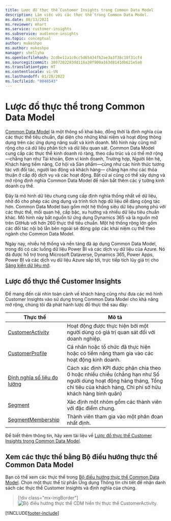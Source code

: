 ```yaml
---
title: Lược đồ thực thể Customer Insights trong Common Data Model
description: Làm việc với các thực thể trong Common Data Model.
ms.date: 08/13/2021
ms.reviewer: mhart
ms.service: customer-insights
ms.subservice: audience-insights
ms.topic: conceptual
author: mukeshpo
ms.author: mukeshpo
manager: shellyha
ms.openlocfilehash: 2cdbe11a1c0cc5d65434fb2ae3a3f38c18f31cf4
ms.sourcegitcommit: 3807202283dd116a30f900a163d8141db621e5a8
ms.translationtype: HT
ms.contentlocale: vi-VN
ms.lasthandoff: 01/28/2022
ms.locfileid: "8046543"
---
```

# <a name="entity-schemas-in-common-data-model"></a>Lược đồ thực thể trong Common Data Model



[Common Data Model](/common-data-model/) là một thông số khai báo, đồng thời là định nghĩa của các thực thể tiêu chuẩn, đại diện cho những khái niệm và hoạt động thông dụng trên các ứng dụng năng suất và kinh doanh. Mô hình này cũng mở rộng cho cả dữ liệu phân tích và dữ liệu quan sát. Common Data Model cung cấp các thực thể kinh doanh rõ ràng, theo cấu trúc và có thể mở rộng—chẳng hạn như Tài khoản, Đơn vị kinh doanh, Trường hợp, Người liên hệ, Khách hàng tiềm năng, Cơ hội và Sản phẩm—cũng như các hình thức tương tác với đối tác, người lao động và khách hàng— chẳng hạn như các thỏa thuận ở cấp độ dịch vụ và các hoạt động. Bất cứ ai cũng có thể xây dựng và mở rộng định nghĩa Common Data Model để nắm bắt thêm các ý tưởng kinh doanh cụ thể.

Đây là mô hình dữ liệu chung cung cấp định nghĩa thống nhất về dữ liệu, nhờ đó cho phép các ứng dụng và trình tích hợp dữ liệu dễ dàng cộng tác hơn. Common Data Model bao gồm một hệ thống siêu dữ liệu phong phú với các thực thể, mối quan hệ, cấp bậc, xu hướng và nhiều dữ liệu tiêu chuẩn khác. Mô hình này bắt nguồn từ ứng dụng Dynamics 365 và là nguồn mở trên GitHub với hơn 260 thực thể tiêu chuẩn. Một hệ thống rộng lớn gồm các đối tác nội bộ lẫn bên ngoài sẽ đóng góp các khái niệm cụ thể theo ngành cho Common Data Model.

Ngày nay, nhiều hệ thống và nền tảng đã áp dụng Common Data Model, trong đó có các luồng dữ liệu Power BI và các dịch vụ dữ liệu của Azure. Nó đã được hỗ trợ trong Microsoft Dataverse, Dynamics 365, Power Apps, Power BI và các dịch vụ dữ liệu Azure sắp tới, trực tiếp tích lũy giá trị cho [Sáng kiến dữ liệu mở](https://www.microsoft.com/open-data-initiative).

## <a name="customer-insights-entity-schemas"></a>Lược đồ thực thể Customer Insights

Để mang đến cái nhìn toàn cảnh về khách hàng cũng như đưa các mô hình Customer Insights vào sử dụng trong Common Data Model cho khả năng mở rộng, chúng tôi đã phát hành lược đồ thực thể sau đây:

| Thực thể | Mô tả |
|---------|---------|
|[CustomerActivity](/common-data-model/schema/core/applicationcommon/foundationcommon/crmcommon/solutions/customerinsights/customeractivity) | Hoạt động được thực hiện bởi một người dùng có giá trị quan sát đối với doanh nghiệp. |
|[CustomerProfile](/common-data-model/schema/core/applicationcommon/foundationcommon/crmcommon/solutions/customerinsights/customerprofile) | Cá nhân hoặc tổ chức đã thực hiện hoặc có tiềm năng tham gia vào các hoạt động kinh doanh. |
|[Định nghĩa số liệu đo lường](/common-data-model/schema/core/applicationcommon/foundationcommon/crmcommon/solutions/customerinsights/measuredefinition) | Cách xác định KPI được phân chia theo 0 hoặc nhiều chiều (chẳng hạn như Số người dùng hoạt động hàng tháng, Tổng chi tiêu của khách hàng, Chi phí sở hữu khách hàng bình quân) |
|[Segment](/common-data-model/schema/core/applicationcommon/foundationcommon/crmcommon/solutions/customerinsights/segment) | Xác định một nhóm gồm các thành viên với đặc điểm chung. |
|[SegmentMembership](/common-data-model/schema/core/applicationcommon/foundationcommon/crmcommon/solutions/customerinsights/segmentmembership) | Thành viên tham gia vào một phân đoan nhất định. |

Để biết thêm thông tin, hãy xem tài liệu về [Lược đồ thực thể Customer Insights trong Common Data Model](/common-data-model/schema/core/applicationcommon/foundationcommon/crmcommon/solutions/customerinsights/overview).

## <a name="view-entities-using-the-common-data-model-entity-navigator"></a>Xem các thực thể bằng Bộ điều hướng thực thể Common Data Model

Bạn có thể xem các thực thể trong [Bộ điều hướng thực thể Common Data Model](https://microsoft.github.io/CDM/). Chọn một thực thể từ phần Ứng dụng Thông tin chi tiết để nhận danh sách các thực thể Customer Insights và định nghĩa của chúng.
> [!div class="mx-imgBorder"]
> ![Bộ điều hướng thực thể CDM hiển thị thực thể CustomerActivity.](media/CDM-entity-navigator.png "Bộ điều hướng thực thể CDM hiển thị thực thể CustomerActivity")


[!INCLUDE[footer-include](../includes/footer-banner.md)]
